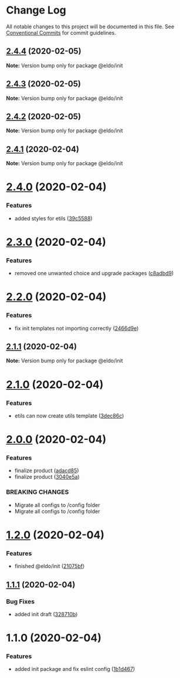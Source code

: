 # Change Log

All notable changes to this project will be documented in this file.
See [Conventional Commits](https://conventionalcommits.org) for commit guidelines.

## [2.4.4](https://github.com/Lilmortal/eldo/compare/@eldo/init@2.4.3...@eldo/init@2.4.4) (2020-02-05)

**Note:** Version bump only for package @eldo/init





## [2.4.3](https://github.com/Lilmortal/eldo/compare/@eldo/init@2.4.2...@eldo/init@2.4.3) (2020-02-05)

**Note:** Version bump only for package @eldo/init





## [2.4.2](https://github.com/Lilmortal/eldo/compare/@eldo/init@2.4.1...@eldo/init@2.4.2) (2020-02-05)

**Note:** Version bump only for package @eldo/init





## [2.4.1](https://github.com/Lilmortal/eldo/compare/@eldo/init@2.4.0...@eldo/init@2.4.1) (2020-02-04)

**Note:** Version bump only for package @eldo/init





# [2.4.0](https://github.com/Lilmortal/eldo/compare/@eldo/init@2.3.0...@eldo/init@2.4.0) (2020-02-04)


### Features

* added styles for etils ([39c5588](https://github.com/Lilmortal/eldo/commit/39c5588fb2d10f409400aa6801927dbc20f76c37))





# [2.3.0](https://github.com/Lilmortal/eldo/compare/@eldo/init@2.2.0...@eldo/init@2.3.0) (2020-02-04)


### Features

* removed one unwanted choice and upgrade packages ([c8adbd9](https://github.com/Lilmortal/eldo/commit/c8adbd9d54e63a3eda4a19a001f1199006c77323))





# [2.2.0](https://github.com/Lilmortal/eldo/compare/@eldo/init@2.1.1...@eldo/init@2.2.0) (2020-02-04)


### Features

* fix init templates not importing correctly ([2466d9e](https://github.com/Lilmortal/eldo/commit/2466d9ec231b1543430eaa2a068ee4b49754dc46))





## [2.1.1](https://github.com/Lilmortal/eldo/compare/@eldo/init@2.1.0...@eldo/init@2.1.1) (2020-02-04)

**Note:** Version bump only for package @eldo/init





# [2.1.0](https://github.com/Lilmortal/eldo/compare/@eldo/init@2.0.0...@eldo/init@2.1.0) (2020-02-04)


### Features

* etils can now create utils template ([3dec86c](https://github.com/Lilmortal/eldo/commit/3dec86cc2992b5a3735170a3a957cd4cd503bae5))





# [2.0.0](https://github.com/Lilmortal/eldo/compare/@eldo/init@1.2.0...@eldo/init@2.0.0) (2020-02-04)


### Features

* finalize product ([adacd85](https://github.com/Lilmortal/eldo/commit/adacd857ef64ad3ecf39578e5008b507a331f703))
* finalize product ([3040e5a](https://github.com/Lilmortal/eldo/commit/3040e5a35a665859f0b74870a6c7544db64ed399))


### BREAKING CHANGES

* Migrate all configs to /config folder
* Migrate all configs to /config folder





# [1.2.0](https://github.com/Lilmortal/eldo/compare/@eldo/init@1.1.1...@eldo/init@1.2.0) (2020-02-04)


### Features

* finished @eldo/init ([21075bf](https://github.com/Lilmortal/eldo/commit/21075bfa275a171203904ec451907985a31e2b63))





## [1.1.1](https://github.com/Lilmortal/eldo/compare/@eldo/init@1.1.0...@eldo/init@1.1.1) (2020-02-04)


### Bug Fixes

* added init draft ([328710b](https://github.com/Lilmortal/eldo/commit/328710bd7abed26e5ecf3e278e3e19a19e487ace))





# 1.1.0 (2020-02-04)


### Features

* added init package and fix eslint config ([1b1d467](https://github.com/Lilmortal/eldo/commit/1b1d467009a921d89b7a27bd4545080eec954938))

